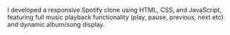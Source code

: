 I developed a responsive Spotify clone using HTML, CSS, and JavaScript, featuring full music playback functionality (play, pause, previous, next etc) and dynamic album/song display.
